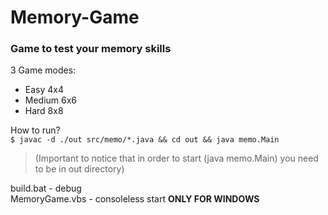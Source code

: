 # Memory-Game
### Game to test your memory skills
3 Game modes:
 - Easy 4x4
 - Medium 6x6
 - Hard 8x8


How to run?\
 `$ javac -d ./out src/memo/*.java && cd out && java memo.Main`
> (Important to notice that in order to start (java memo.Main) you need to be in out directory)


build.bat - debug\
MemoryGame.vbs - consoleless start **ONLY FOR WINDOWS**

